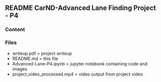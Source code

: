 ## README CarND-Advanced Lane Finding Project - P4

### Content

### Files

* writeup.pdf = project writeup
* README.md = this file
* Advanced-Lane-P4.ipynb = jupyter notebook containing code and images
* project_video_processed.mp4 = video output from project video


